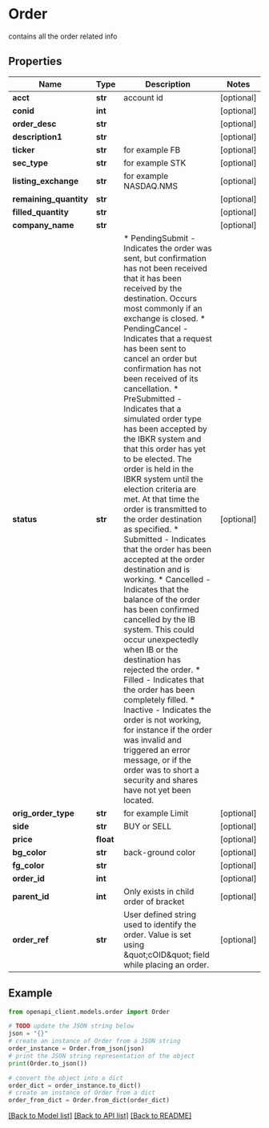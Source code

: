 # Order

contains all the order related info

## Properties

Name | Type | Description | Notes
------------ | ------------- | ------------- | -------------
**acct** | **str** | account id | [optional] 
**conid** | **int** |  | [optional] 
**order_desc** | **str** |  | [optional] 
**description1** | **str** |  | [optional] 
**ticker** | **str** | for example FB | [optional] 
**sec_type** | **str** | for example STK | [optional] 
**listing_exchange** | **str** | for example NASDAQ.NMS | [optional] 
**remaining_quantity** | **str** |  | [optional] 
**filled_quantity** | **str** |  | [optional] 
**company_name** | **str** |  | [optional] 
**status** | **str** | * PendingSubmit - Indicates the order was sent, but confirmation has not been received that it has been received by the destination.                   Occurs most commonly if an exchange is closed. * PendingCancel - Indicates that a request has been sent to cancel an order but confirmation has not been received of its cancellation. * PreSubmitted - Indicates that a simulated order type has been accepted by the IBKR system and that this order has yet to be elected.                  The order is held in the IBKR system until the election criteria are met. At that time the order is transmitted to the order destination as specified. * Submitted - Indicates that the order has been accepted at the order destination and is working. * Cancelled - Indicates that the balance of the order has been confirmed cancelled by the IB system.               This could occur unexpectedly when IB or the destination has rejected the order. * Filled - Indicates that the order has been completely filled. * Inactive - Indicates the order is not working, for instance if the order was invalid and triggered an error message,              or if the order was to short a security and shares have not yet been located.  | [optional] 
**orig_order_type** | **str** | for example Limit | [optional] 
**side** | **str** | BUY or SELL | [optional] 
**price** | **float** |  | [optional] 
**bg_color** | **str** | back-ground color | [optional] 
**fg_color** | **str** |  | [optional] 
**order_id** | **int** |  | [optional] 
**parent_id** | **int** | Only exists in child order of bracket | [optional] 
**order_ref** | **str** | User defined string used to identify the order. Value is set using \&quot;cOID\&quot; field while placing an order. | [optional] 

## Example

```python
from openapi_client.models.order import Order

# TODO update the JSON string below
json = "{}"
# create an instance of Order from a JSON string
order_instance = Order.from_json(json)
# print the JSON string representation of the object
print(Order.to_json())

# convert the object into a dict
order_dict = order_instance.to_dict()
# create an instance of Order from a dict
order_from_dict = Order.from_dict(order_dict)
```
[[Back to Model list]](../README.md#documentation-for-models) [[Back to API list]](../README.md#documentation-for-api-endpoints) [[Back to README]](../README.md)


